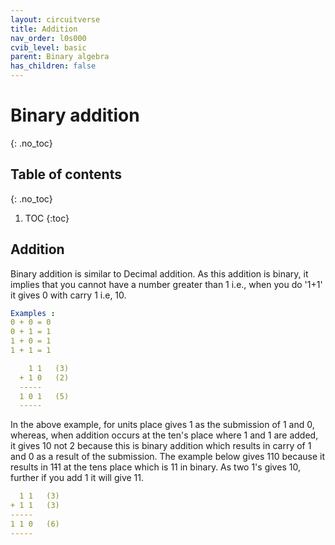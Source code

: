 ```yaml
---
layout: circuitverse
title: Addition
nav_order: l0s000
cvib_level: basic
parent: Binary algebra
has_children: false
---
```



# Binary addition
{: .no_toc}


## Table of contents
{: .no_toc}

1. TOC
{:toc}


## Addition

Binary addition is similar to Decimal addition. As this addition is binary, it implies that you cannot have a number greater than 1 i.e., when you do '1+1' it gives 0 with carry 1 i.e, 10.

```yaml
Examples :
0 + 0 = 0
0 + 1 = 1
1 + 0 = 1
1 + 1 = 1

    1 1   (3)
  + 1 0   (2)
  -----
  1 0 1   (5)
  -----
```

In the above example, for units place gives 1 as the submission of 1 and 0, whereas, when addition occurs at the ten's place where 1 and 1 are added, it gives 10 not 2 because this is binary addition which results in carry of 1 and 0 as a result of the submission. The example below gives 110 because it results in 1~~1~~1 at the tens place which is 11 in binary. As two 1's gives 10, further if you add 1 it will give 11.

```yaml
  1 1   (3)
+ 1 1   (3)
-----
1 1 0   (6)
-----
```

   